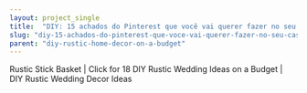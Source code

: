 ```yaml
---
layout: project_single
title:  "DIY: 15 achados do Pinterest que você vai querer fazer no seu casamento"
slug: "diy-15-achados-do-pinterest-que-voce-vai-querer-fazer-no-seu-casamento"
parent: "diy-rustic-home-decor-on-a-budget"
---
```

Rustic Stick Basket | Click for 18 DIY Rustic Wedding Ideas on a Budget | DIY Rustic Wedding Decor Ideas